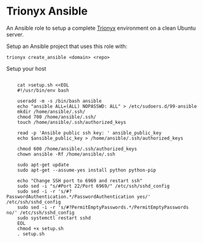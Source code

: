 Trionyx Ansible
===============

An Ansible role to setup a complete [Trionyx](https://github.com/krukas/Trionyx) environment on a clean Ubuntu server.

Setup an Ansible project that uses this role with:

```shell
trionyx create_ansible <domain> <repo>
```

Setup your host
~~~~~~~~~~~~~~~

    cat >setup.sh <<EOL
    #!/usr/bin/env bash
    
    useradd -m -s /bin/bash ansible
    echo "ansible ALL=(ALL) NOPASSWD: ALL" > /etc/sudoers.d/99-ansible
    mkdir /home/ansible/.ssh/
    chmod 700 /home/ansible/.ssh/
    touch /home/ansible/.ssh/authorized_keys
    
    read -p 'Ansible public ssh key: ' ansible_public_key
    echo $ansible_public_key > /home/ansible/.ssh/authorized_keys
    
    chmod 600 /home/ansible/.ssh/authorized_keys
    chown ansible -Rf /home/ansible/.ssh
    
    sudo apt-get update
    sudo apt-get --assume-yes install python python-pip
    
    echo "Change SSH port to 6969 and restart ssh"
    sudo sed -i "s/#Port 22/Port 6969/" /etc/ssh/sshd_config
    sudo sed -i -r 's/#?PasswordAuthentication.*/PasswordAuthentication yes/' /etc/ssh/sshd_config
    sudo sed -i -r 's/#?PermitEmptyPasswords.*/PermitEmptyPasswords no/' /etc/ssh/sshd_config
    sudo systemctl restart sshd
    EOL
    chmod +x setup.sh
    . setup.sh